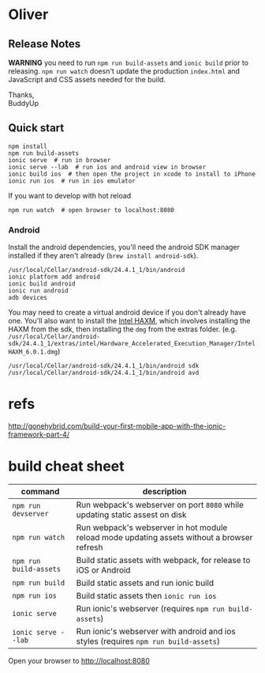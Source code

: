 # Oliver

## Release Notes
**WARNING** you need to run `npm run build-assets` and `ionic build` prior to releasing. `npm run watch` doesn't update the production `index.html` and JavaScript and CSS assets needed for the build.  

Thanks,  
BuddyUp

## Quick start
    npm install
    npm run build-assets
    ionic serve  # run in browser
    ionic serve --lab  # run ios and android view in browser
    ionic build ios  # then open the project in xcode to install to iPhone
    ionic run ios  # run in ios emulator

If you want to develop with hot reload

    npm run watch  # open browser to localhost:8080

### Android
Install the android dependencies, you'll need the android SDK manager installed if they aren't already (`brew install android-sdk`).

    /usr/local/Cellar/android-sdk/24.4.1_1/bin/android
    ionic platform add android
    ionic build android
    ionic run android
    adb devices

You may need to create a virtual android device if you don't already have one. You'll also want to install the [Intel HAXM](https://software.intel.com/en-us/android/articles/installation-instructions-for-intel-hardware-accelerated-execution-manager-mac-os-x), which involves installing the HAXM from the sdk, then installing the `dmg` from the extras folder. (e.g. `/usr/local/Cellar/android-sdk/24.4.1_1/extras/intel/Hardware_Accelerated_Execution_Manager/IntelHAXM_6.0.1.dmg`)
    
    /usr/local/Cellar/android-sdk/24.4.1_1/bin/android sdk
    /usr/local/Cellar/android-sdk/24.4.1_1/bin/android avd


# refs

http://gonehybrid.com/build-your-first-mobile-app-with-the-ionic-framework-part-4/


# build cheat sheet

| command | description | 
| ---- | ----- |
| `npm run devserver` | Run webpack's webserver on port `8080` while updating static assest on disk |
| `npm run watch` | Run webpack's webserver in hot module reload mode updating assets without a browser refresh |
| `npm run build-assets` | Build static assets with webpack, for release to iOS or Android |
| `npm run build` | Build static assets and run ionic build |
| `npm run ios` | Build static assets then `ionic run ios`  |
| `ionic serve` | Run ionic's webserver (requires `npm run build-assets`) |
| `ionic serve --lab` | Run ionic's webserver with android and ios styles (requires `npm run build-assets`) |


Open your browser to [http://localhost:8080](http://localhost:8080)
